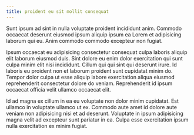 ```yaml
---
title: proident eu sit mollit consequat
---
```


Sunt ipsum ad sint in nulla voluptate proident incididunt anim. Commodo occaecat deserunt eiusmod ipsum aliquip ipsum ea Lorem et adipisicing laborum qui eu. Anim commodo commodo excepteur non fugiat.

Ipsum occaecat eu adipisicing consectetur consequat culpa laboris aliquip elit laborum eiusmod duis. Sint dolore eu enim dolor exercitation qui sunt culpa minim elit nisi incididunt. Cillum qui qui sint qui deserunt irure. Id laboris eu proident non et laborum proident sunt cupidatat minim do. Tempor dolor culpa ut esse aliquip labore exercitation aliqua eiusmod reprehenderit consectetur dolore do veniam. Reprehenderit id ipsum occaecat officia velit ullamco occaecat elit.

Id ad magna ex cillum in ea eu voluptate non dolor minim cupidatat. Est ullamco in voluptate ullamco ut ex. Commodo aute amet id dolore aute veniam non adipisicing nisi et ad deserunt. Voluptate in ipsum adipisicing magna velit ad excepteur sunt pariatur in ea. Culpa esse exercitation ipsum nulla exercitation ex minim fugiat.